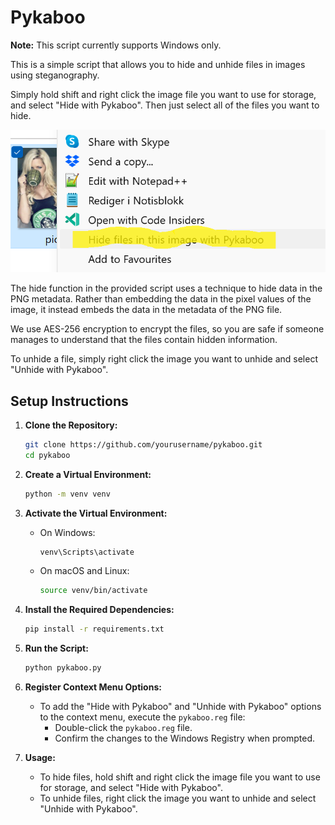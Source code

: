 # Pykaboo

**Note:** This script currently supports Windows only.


This is a simple script that allows you to hide and unhide files in images using steganography.

Simply hold shift and right click the image file you
want to use for storage, and select "Hide with Pykaboo". Then just select all of the
files you want to hide.

![alt text](images/image.png)

The hide function in the provided script uses a technique to hide
data in the PNG metadata. Rather than embedding the data in the pixel values
of the image, it instead embeds the data in the metadata of the PNG file.

We use AES-256 encryption to encrypt the files, so you are safe if someone manages to understand that 
the files contain hidden information.

To unhide a file, simply right click the image you want to unhide and select "Unhide with Pykaboo".

## Setup Instructions

1. **Clone the Repository:**
   ```sh
   git clone https://github.com/yourusername/pykaboo.git
   cd pykaboo
   ```

2. **Create a Virtual Environment:**
   ```sh
   python -m venv venv
   ```

3. **Activate the Virtual Environment:**
   - On Windows:
     ```sh
     venv\Scripts\activate
     ```
   - On macOS and Linux:
     ```sh
     source venv/bin/activate
     ```

4. **Install the Required Dependencies:**
   ```sh
   pip install -r requirements.txt
   ```

5. **Run the Script:**
   ```sh
   python pykaboo.py
   ```

6. **Register Context Menu Options:**
   - To add the "Hide with Pykaboo" and "Unhide with Pykaboo" options to the context menu, execute the `pykaboo.reg` file:
     - Double-click the `pykaboo.reg` file.
     - Confirm the changes to the Windows Registry when prompted.

7. **Usage:**
   - To hide files, hold shift and right click the image file you want to use for storage, and select "Hide with Pykaboo".
   - To unhide files, right click the image you want to unhide and select "Unhide with Pykaboo".

